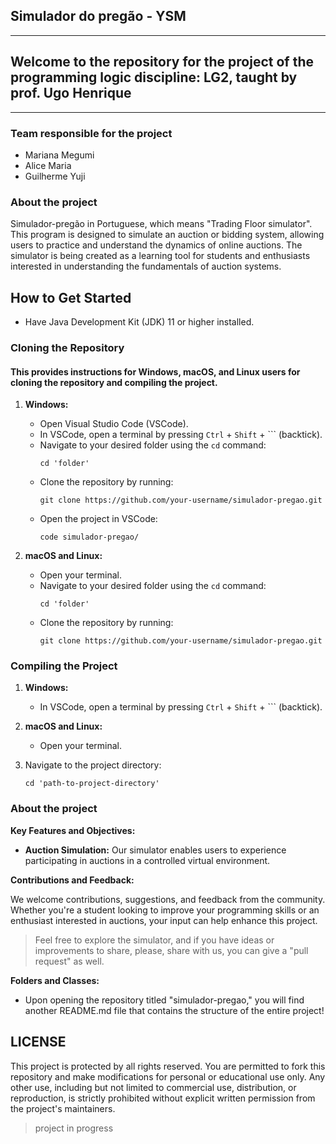 ## Simulador do pregão - YSM

------------------------------------------------------------------------------------------------------------------

## Welcome to the repository for the project of the programming logic discipline: LG2, taught by prof. Ugo Henrique

------------------------------------------------------------------------------------------------------------------

### Team responsible for the project
- Mariana Megumi
- Alice Maria 
- Guilherme Yuji

### About the project

Simulador-pregão in Portuguese, which means "Trading Floor simulator". This program is designed to simulate an auction or bidding system, allowing users to practice and understand the dynamics of online auctions. The simulator is being created as a learning tool for students and enthusiasts interested in understanding the fundamentals of auction systems.


## How to Get Started

- Have Java Development Kit (JDK) 11 or higher installed.

### Cloning the Repository

#### This provides instructions for Windows, macOS, and Linux users for cloning the repository and compiling the project. 

1. **Windows:**
   - Open Visual Studio Code (VSCode).
   - In VSCode, open a terminal by pressing `Ctrl` + `Shift` + ``` (backtick).
   - Navigate to your desired folder using the `cd` command:
     ```shell
     cd 'folder'
     ```
   - Clone the repository by running:
     ```shell
     git clone https://github.com/your-username/simulador-pregao.git
     ```
   - Open the project in VSCode:
     ```shell
     code simulador-pregao/
     ```

2. **macOS and Linux:**
   - Open your terminal.
   - Navigate to your desired folder using the `cd` command:
     ```shell
     cd 'folder'
     ```
   - Clone the repository by running:
     ```shell
     git clone https://github.com/your-username/simulador-pregao.git
     ```

### Compiling the Project

1. **Windows:**
   - In VSCode, open a terminal by pressing `Ctrl` + `Shift` + ``` (backtick).

2. **macOS and Linux:**
   - Open your terminal.

3. Navigate to the project directory:
   ```shell
   cd 'path-to-project-directory'

### About the project 

**Key Features and Objectives:**

- **Auction Simulation:** Our simulator enables users to experience participating in auctions in a controlled virtual environment.

**Contributions and Feedback:**

We welcome contributions, suggestions, and feedback from the community. Whether you're a student looking to improve your programming skills or an enthusiast interested in auctions, your input can help enhance this project.

> Feel free to explore the simulator, and if you have ideas or improvements to share, please, share with us, you can give a "pull request" as well.

**Folders and Classes:**

- Upon opening the repository titled "simulador-pregao," you will find another README.md file that contains the structure of the entire project!

## LICENSE
This project is protected by all rights reserved. You are permitted to fork this repository and make modifications for personal or educational use only. Any other use, including but not limited to commercial use, distribution, or reproduction, is strictly prohibited without explicit written permission from the project's maintainers.

> project in progress